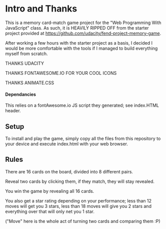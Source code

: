 # Intro and Thanks

This is a memory card-match game project for the "Web Programming With JavaScript" class.
As such, it is HEAVILY RIPPED OFF from the starter project provided at https://github.com/udacity/fend-project-memory-game.

After working a few hours with the starter project as a basis, I decided I would be more comfortable with the tools if I managed
to build everything myself from scratch.

THANKS UDACITY

THANKS FONTAWESOME.IO FOR YOUR COOL ICONS

THANKS ANIMATE.CSS

#### Dependancies

This relies on a fontAwesome.io JS script they generated; see index.HTML header.

## Setup

To install and play the game, simply copy all the files from this repository to your device
and execute index.html with your web browser.

## Rules

There are 16 cards on the board, divided into 8 different pairs.

Reveal two cards by clicking them, if they match, they will stay revealed.

You win the game by revealing all 16 cards.

You also get a star rating depending on your performance; less than 12 moves will
get you 3 stars, less than 18 moves will give you 2 stars and everything over that
will only net you 1 star.

("Move" here is the whole act of turning two cards and comparing them :P)
